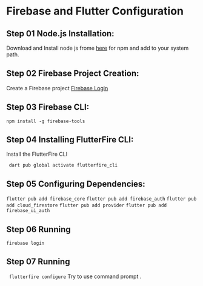 # Firebase and Flutter Configuration

## Step 01 Node.js Installation:

Download and Install node js frome <a href="https://nodejs.org/en/download">here</a> for npm and add to your system path.

## Step 02 Firebase Project Creation:
Create a Firebase project <a href="https://console.firebase.google.com/">Firebase Login </a>


## Step 03 Firebase CLI:
``` npm install -g firebase-tools ```

## Step 04  Installing FlutterFire CLI:

Install the FlutterFire CLI

```  dart pub global activate flutterfire_cli ```

## Step 05 Configuring Dependencies: 


``` flutter pub add firebase_core ```
``` flutter pub add firebase_auth ```
``` flutter pub add cloud_firestore ```
``` flutter pub add provider ```
``` flutter pub add firebase_ui_auth ```

## Step 06 Running

``` firebase login ```

## Step 07 Running
```  flutterfire configure ``` 
Try to use command prompt .
